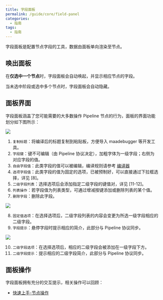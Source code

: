 ```yaml
---
title: 字段面板
permalink: /guide/core/field-panel
categories:
  - 指南
tags:
  - 指南
---
```


字段面板是配置节点字段的工具，数据由面板单向渲染至节点。

## 唤出面板

在**仅选中一个节点**时，字段面板会自动唤起，并显示相应节点的字段。

当未选中阶段或选中多个节点时，字段面板会自动隐藏。

## 面板界面

字段面板涵盖了您可能需要的大多数操作 Pipeline 节点的行为，面板的界面功能划分如下图所示：

<img src="/images/core/字段面板-1.png" style="max-width: 320px" />

1. `复制标题`：将编译后的标题复制到粘贴板，方便导入 maadebugger 等开发工具。
2. `字段键`：键不可编辑（由 Pipeline 协议决定），加粗字体为一级字段；右侧为对应字段的值。
3. `自由字段值`：此类字段的值可以被编辑，编译规则请参考 [编译器](/guide/trait/parser)
4. `选项字段值`：此类字段的值为固定的选项，已被预制好，可以直接通过下拉框选择，详见 [8]。
5. `二级字段列表`：选择选项后会添加指定二级字段的键值对，详见 [11-12]。
6. `列表操作`：若字段值为列表类型，可通过增减按键添加或删除列表的某个值。
7. `删除字段`：删除此字段。

<img src="/images/core/字段面板-2.png" style="max-width: 600px" />

8. `固定值选项`：在选择选项后，二级字段列表的内容会变更为所选一级字段相应的二级字段。
9. `字段提示`：悬停字段时提示相应的简介，此部分与 Pipeline 协议同步。

<img src="/images/core/字段面板-3.png" style="max-width: 600px" />

10. `二级字段选项`：在选择选项后，相应的二级字段会被添加在一级字段下方。
11. `二级字段提示`：提示相应的二级字段简介，此部分与 Pipeline 协议同步。

## 面板操作

字段面板拥有充分的交互提示，相关操作可以回顾：

- [快速上手-节点操作](/guide/start/quick-start#节点操作)
